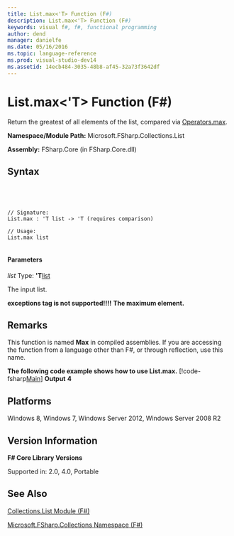 ```yaml
---
title: List.max<'T> Function (F#)
description: List.max<'T> Function (F#)
keywords: visual f#, f#, functional programming
author: dend
manager: danielfe
ms.date: 05/16/2016
ms.topic: language-reference
ms.prod: visual-studio-dev14
ms.assetid: 14ecb484-3035-48b8-af45-32a73f3642df 
---
```


# List.max<'T> Function (F#)

Return the greatest of all elements of the list, compared via [Operators.max](http://msdn.microsoft.com/en-us/library/9a988328-00e9-467b-8dfa-e7a6990f6cce).

**Namespace/Module Path:** Microsoft.FSharp.Collections.List

**Assembly:** FSharp.Core (in FSharp.Core.dll)


## Syntax



```




// Signature:
List.max : 'T list -> 'T (requires comparison)

// Usage:
List.max list


```





#### Parameters
*list*
Type: **'T**[list](http://msdn.microsoft.com/en-us/library/c627b668-477b-4409-91ed-06d7f1b3e4a7)


The input list.



**exceptions tag is not supported!!!!**
**The maximum element.**
## Remarks
This function is named **Max** in compiled assemblies. If you are accessing the function from a language other than F#, or through reflection, use this name.

**The following code example shows how to use List.max.**
[!code-fsharp[Main](snippets/fslists/snippet55.fs)]
**Output**
**4**
## Platforms
Windows 8, Windows 7, Windows Server 2012, Windows Server 2008 R2


## Version Information
**F# Core Library Versions**

Supported in: 2.0, 4.0, Portable




## See Also
[Collections.List Module &#40;F&#35;&#41;](Collections.List-Module-%5BFSharp%5D.md)

[Microsoft.FSharp.Collections Namespace &#40;F&#35;&#41;](Microsoft.FSharp.Collections-Namespace-%5BFSharp%5D.md)

